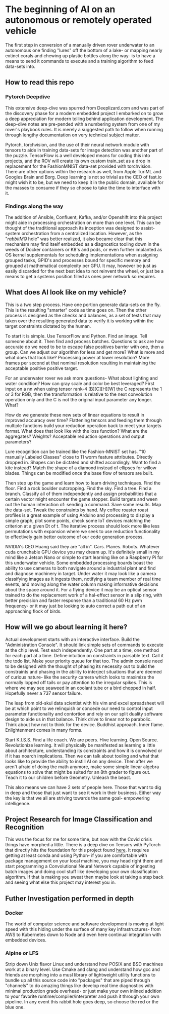 # The beginning of AI on an autonomous or remotely operated vehicle

The first step in conversion of a manually driven rover underwater to an autonomous one finding "lures" off the bottom of a lake- or mapping nearly extinct corals and chewing up plastic bottles along the way- is to have a means to send it commands to execute and a training algorithm to feed data-sets into. 

## How to read this repo 

### Pytorch Deepdive

This extensive deep-dive was spurred from Deeplizard.com and was part of the discovery phase for a modern embedded project I embarked on to grow a deep appreciation for modern tolling behind application development. The deep-dive notes are pre-pended with a numbering system from one of my rover's playbook rules. It is merely a suggested path to follow when running through lengthy documentation on very technical subject matter.

Pytorch, torchvision, and the use of their neural network module with tensors to aide in training data-sets for image detection was another part of the puzzle. TensorFlow is a well developed means for coding this into projects, and the ROV will create its own custom train_set as a drop in replacement for the FashionMNIST data-set provided with torchvision. There are other options within the research as well, from Apple TuriML and Googles Brain and Borg. Deep learning is not so trivial as the CEO of fast.io might wish it to be, but we need to keep it in the public domain, available for the masses to consume if they so choose to take the time to interface with it.

### Findings along the way

The addition of Ansible, Confluent, Kafka, and/or Openshift into this project might aide in processing orchestration on more than one level. This can be thought of the traditional approach its inception was designed to assist- system orchestration from a centralized location. However, as the "*rabbitMQ* hole" was better realized, it also became clear that this mechanism may find itself embedded as a diagnostics tooling down in the weeds of Docker containers or K8's and pods, or even further implanted as OS kernel supplementals for scheduling implementations when assigning grouped tasks, GPID's and processes bound for specific memory and grouped at mathematical complexity per GPU. It may, however be just as easily discarded for the next best idea to not reinvent the wheel, or just be a means to get a systems position filled as ones peer network so requires.

## What does AI look like on my vehicle?

This is a two step process. Have one portion generate data-sets on the fly. This is the resulting "smarter" code as time goes on. Then the other process is designed as the checks and balances, as a set of tests that may taken over the resulting generated data to verify it is working within the target constraints dictated by the human. 

To start it is simple. Use TensorFlow and Python. Find an image. Tell someone about it. Then find and process batches. Questions to ask are how accurate do we need to be to escape false positives barrier with one, then a group. Can we adjust our algorithm for less and get more? What is more and what does that look like? Processing power at lower resolution? More frames per second at that nominal resolution resulting in maintaining the acceptable positive positive target. 

For an underwater rover we ask more questions- What about lighting and water condition? How can gray scale and color be best leveraged? First input on a nn when using tensor rank-4 [B][C][H][W] the C represents the 1 or 3 for RGB, then the transformation is relative to the next convolution operation only and the C is not the original input parameter any longer. What? 

How do we generate these new sets of linear equations to result in improved accuracy over time? Flattening tensors and feeding them through multiple functions build your reduction operation back to meet your targets format. What does that look like with the loss function? What are the aggregates? Weights? Acceptable reduction operations and output parameters? 

Lure recognition can be trained like the Fashion-MNIST set has. "10 manually Labeled Classes" close to 11 worm feature attributes. Directly dropped in. Shapes can be dictated and shifted accordingly. Want to find a kite instead? Match the shape of a diamond instead of ellipses for willow blades. Things can be modified once the base flow of tensors are built.

Then step up the game and learn how to learn driving techniques. Find the floor. Find a rock boulder outcropping. Find the sky. Find a tree. Find a branch. Classify all of them independently and assign probabilities that a certain vector might encounter the game stopper. Build targets and ween out the human interaction of: sending a command. Save some results. Map the data-set. Tweak the constraints by hand. My coffee roaster roast profiles is a great example of using Arduino and processing to display a simple graph, plot some points, check some IoT devices matching the criterion at a given Dt of t. The iterative process should look more like less permutations with expansion where we seek to use reduction functionality to effectively gain better outcome of our code generation process.

NVIDIA's CEO Huang said they are "all in". Cars. Planes. Robots. Whatever cuda crunchable GPU device you may dream up. It's definitely small in my mind like a Jetson Nano or simple to start learning like on a Raspberry Pi for this underwater vehicle. Some embedded processing boards boast the ability to use cameras to both navigate around a industrial plant and find and diagnose machinery in target. Under water it may look like a camera classifying images as it ingests them, notifying a team member of real time events, and moving along the water column making informative decisions about the space around it. For a flying device it may be an optical sensor trained to do the replacement work of a hal-effect sensor in a slip ring, with better precision and faster response than a traditional 60 Hz pwm frequency- or it may just be looking to auto correct a path out of an approaching flock of birds.

## How will we go about learning it here?
Actual development starts with an interactive interface. Build the "Administration Console". It should link simple sets of commands to execute at the chip level. Test each independently. One part at a time, one method for each part at a time. Define intuition on constraints in parsable text. Call it the todo list. Make your priority queue for that too. The admin console need to be designed with the thought of phasing its necessity out to build the constraints and phasing in the ability to interject situations that are deemed of curious nature- like the security camera which looks to maximize the normally lopped off tails or pay attention to the irregular spikes. This is where we may see seaweed in an coolant tube or a bird chopped in half. Hopefully never a 737 sensor failure.

The leap from old-skul data scientist with his vim and excel spreadsheet will be at which point to we relinquish or concede our need to control input parameter functionality and contortion and rely on our split duality software design to aide us in that balance. Think drive to linear not to parabolic. Think about how not to think for the device. Buddhist approach. Inner flame. Enlightenment comes in many forms.

Start K.I.S.S. Find a life coach. We are peers. Hive learning. Open Source. Revolutionize learning. It will physically be manifested as learning a little about architecture, understanding its constraints and how it is convolved or if it has noarch implications. Then we can talk about tooling and what that looks like to provide the ability to instill AI on any device. Then after we aren't afraid of doing the math anymore, make some simple linear algebra equations to solve that might be suited for an 8th grader to figure out. Teach it to our children before Geometry. Unleash the beast.

This also means we can have 2 sets of people here. Those that want to dig in deep and those that just want to see it work in their business. Either way the key is that we all are striving towards the same goal- empowering intelligence. 

## Project Research for Image Classification and Recognition 
This was the focus for me for some time, but now with the Covid crisis things have morphed a little. There is a deep dive on Tensors with PyTorch that directly hits the foundation for this project found [here](../../project-research/python-research/pytorch-deepdive). It requires getting at least conda and using Python- if you are comfortable with package management on your local machine, you may head right there and start programming a Convolutional Neural Network capable of ingesting batch images and doing cool stuff like developing your own classification algorithm. If that is making you sweat then maybe look at taking a step back and seeing what else this project may interest you in. 

## Futher Investigation performed in depth

### Docker
The world of computer science and software development is moving at light speed with this hiding under the surface of many key infrastructures- from AWS to Kubernetes down to Node and even here continual integration with embedded devices.

### Alpine or LFS
Strip down Unix flavor Linux and understand how POSIX and BSD machines work at a binary level. Use Cmake and clang and understand how gcc and friends are morphing into a musl library of lightweight utility functions to bundle up all this source code into "packages" that are piped through "channels" to do amazing things like develop real time diagnostics with minimal production grade overhead- or just make your own inlined addition to your favorite runtime/compiler/interpreter and push it through your own pipeline. In any event this rabbit hole goes deep, so choose the red or the blue one.